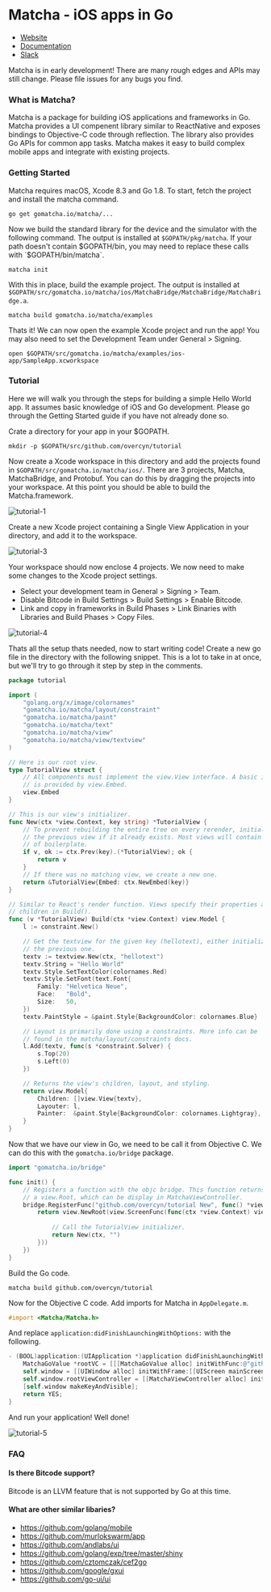 # Matcha - iOS apps in Go

* [Website](https://gomatcha.io)
* [Documentation](https://godoc.org/gomatcha.io/matcha)
* [Slack](https://gophers.slack.com/messages/matcha)

Matcha is in early development! There are many rough edges and APIs may still change. Please file issues for any bugs you find.

### What is Matcha?

Matcha is a package for building iOS applications and frameworks in Go. Matcha provides a UI compenent library similar to ReactNative and exposes bindings to Objective-C code through reflection. The library also provides Go APIs for common app tasks. Matcha makes it easy to build complex mobile apps and integrate with existing projects. 

### Getting Started

Matcha requires macOS, Xcode 8.3 and Go 1.8. To start, fetch the project and install the matcha command.

    go get gomatcha.io/matcha/...

Now we build the standard library for the device and the simulator with the following command. The output is installed at `$GOPATH/pkg/matcha`. If your path doesn't contain $GOPATH/bin, you may need to replace these calls with `$GOPATH/bin/matcha`.

    matcha init

With this in place, build the example project. The output is installed at `$GOPATH/src/gomatcha.io/matcha/ios/MatchaBridge/MatchaBridge/MatchaBridge.a`.

    matcha build gomatcha.io/matcha/examples

Thats it! We can now open the example Xcode project and run the app! You may also need to set the Development Team under General > Signing.

    open $GOPATH/src/gomatcha.io/matcha/examples/ios-app/SampleApp.xcworkspace

### Tutorial

Here we will walk you through the steps for building a simple Hello World app. It assumes basic knowledge of iOS and Go development. Please go through the Getting Started guide if you have not already done so. 

Crate a directory for your app in your $GOPATH.

    mkdir -p $GOPATH/src/github.com/overcyn/tutorial
    
Now create a Xcode workspace in this directory and add the projects found in `$GOPATH/src/gomatcha.io/matcha/ios/`. There are 3 projects, Matcha, MatchaBridge, and Protobuf. You can do this by dragging the projects into your workspace. At this point you should be able to build the Matcha.framework.

![tutorial-1](docs/tutorial-1.png)

Create a new Xcode project containing a Single View Application in your directory, and add it to the workspace.

![tutorial-3](docs/tutorial-3.png)

Your workspace should now enclose 4 projects. We now need to make some changes to the Xcode project settings.

* Select your development team in General > Signing > Team.
* Disable Bitcode in Build Settings > Build Settings > Enable Bitcode.
* Link and copy in frameworks in Build Phases > Link Binaries with Libraries and Build Phases > Copy Files.

![tutorial-4](docs/tutorial-4.png)

Thats all the setup thats needed, now to start writing code! Create a new go file in the directory with the following snippet. This is a lot to take in at once, but we'll try to go through it step by step in the comments.

```go
package tutorial

import (
    "golang.org/x/image/colornames"
    "gomatcha.io/matcha/layout/constraint"
    "gomatcha.io/matcha/paint"
    "gomatcha.io/matcha/text"
    "gomatcha.io/matcha/view"
    "gomatcha.io/matcha/view/textview"
)

// Here is our root view.
type TutorialView struct {
    // All components must implement the view.View interface. A basic implementation
    // is provided by view.Embed.
    view.Embed
}

// This is our view's initializer.
func New(ctx *view.Context, key string) *TutorialView {
    // To prevent rebuilding the entire tree on every rerender, initializers will return
    // the previous view if it already exists. Most views will contain this bit
    // of boilerplate.
    if v, ok := ctx.Prev(key).(*TutorialView); ok {
        return v
    }
    // If there was no matching view, we create a new one.
    return &TutorialView{Embed: ctx.NewEmbed(key)}
}

// Similar to React's render function. Views specify their properties and
// children in Build().
func (v *TutorialView) Build(ctx *view.Context) view.Model {
    l := constraint.New()

    // Get the textview for the given key (hellotext), either initializing it or fetching
    // the previous one.
    textv := textview.New(ctx, "hellotext")
    textv.String = "Hello World"
    textv.Style.SetTextColor(colornames.Red)
    textv.Style.SetFont(text.Font{
        Family: "Helvetica Neue",
        Face:   "Bold",
        Size:   50,
    })
    textv.PaintStyle = &paint.Style{BackgroundColor: colornames.Blue}

    // Layout is primarily done using a constraints. More info can be
    // found in the matcha/layout/constraints docs.
    l.Add(textv, func(s *constraint.Solver) {
        s.Top(20)
        s.Left(0)
    })

    // Returns the view's children, layout, and styling.
    return view.Model{
        Children: []view.View{textv},
        Layouter: l,
        Painter:  &paint.Style{BackgroundColor: colornames.Lightgray},
    }
}

```

Now that we have our view in Go, we need to be call it from Objective C. We can do this with the `gomatcha.io/bridge` package. 

```go
import "gomatcha.io/bridge"

func init() {
    // Registers a function with the objc bridge. This function returns
    // a view.Root, which can be display in MatchaViewController.
    bridge.RegisterFunc("github.com/overcyn/tutorial New", func() *view.Root {
        return view.NewRoot(view.ScreenFunc(func(ctx *view.Context) view.View {
            
            // Call the TutorialView initializer.
            return New(ctx, "")
        }))
    })
}
```

Build the Go code.

```
matcha build github.com/overcyn/tutorial
```

Now for the Objective C code. Add imports for Matcha in `AppDelegate.m`.

```objectivec
#import <Matcha/Matcha.h>
```

And replace `application:didFinishLaunchingWithOptions:` with the following.

```objectivec
- (BOOL)application:(UIApplication *)application didFinishLaunchingWithOptions:(NSDictionary *)launchOptions {    
    MatchaGoValue *rootVC = [[[MatchaGoValue alloc] initWithFunc:@"github.com/overcyn/tutorial New"] call:nil args:nil][0];
    self.window = [[UIWindow alloc] initWithFrame:[[UIScreen mainScreen] bounds]];
    self.window.rootViewController = [[MatchaViewController alloc] initWithGoValue:rootVC];
    [self.window makeKeyAndVisible];
    return YES;
}
```

And run your application! Well done!

![tutorial-5](docs/tutorial-5.png)

### FAQ

#### Is there Bitcode support?

Bitcode is an LLVM feature that is not supported by Go at this time.

#### What are other similar libaries?

* https://github.com/golang/mobile
* https://github.com/murlokswarm/app
* https://github.com/andlabs/ui
* https://github.com/golang/exp/tree/master/shiny
* https://github.com/cztomczak/cef2go
* https://github.com/google/gxui
* https://github.com/go-ui/ui